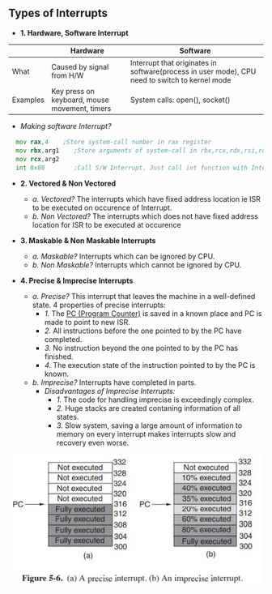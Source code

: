 ## Types of Interrupts
- **1. Hardware, Software Interrupt**

||Hardware|Software|
|---|---|---|
|What|Caused by signal from H/W|Interrupt that originates in software(process in user mode), CPU need to switch to kernel mode|
|Examples|Key press on keyboard, mouse movement, timers|System calls: open(), socket()|

- *Making software Interrupt?*
```asm
  mov rax,4    ;Store system-call number in rax register
  mov rbx,arg1    ;Store arguments of system-call in rbx,rcx,rdx,rsi,rdp registers
  mov rcx,arg2
  int 0x80        ;Call S/W Interrupt. Just call int function with Interrupt number.    //As int is called Control Reaches IVT, Interrupt Vector table
```        

- **2. Vectored & Non Vectored**
  - *a. Vectored?* The interrupts which have fixed address location ie ISR to be executed on occurence of Interrupt.
  - *b. Non Vectored?* The interrupts which does not have fixed address location for ISR to be executed at occurence

- **3. Maskable & Non Maskable Interrupts**
  - *a. Maskable?* Interrupts which can be ignored by CPU.
  - *b. Non Maskable?* Interrupts which cannot be ignored by CPU.

- **4. Precise & Imprecise Interrupts**
  - *a. Precise?* This interrupt that leaves the machine in a well-defined state. 4 properties of precise interrupts:
    - *1.* The [PC (Program Counter)](/Motherboard/CPU/Memory/CPU_Registers/User_Accessible_Registers/) is saved in a known place and PC is made to point to new ISR.
    - *2.* All instructions before the one pointed to by the PC have completed.
    - *3.* No instruction beyond the one pointed to by the PC has finished.
    - *4.* The execution state of the instruction pointed to by the PC is known.
  - *b. Imprecise?* Interrupts have completed in parts.
    - *Disadvantages of Imprecise Interrupts:*
      - *1.* The code for handling imprecise is exceedingly complex.
      - *2.* Huge stacks are created contaning information of all states.
      - *3.* Slow system, saving a large amount of information to memory on every interrupt makes interrupts slow and recovery even worse.

<img src=precise_imprecise_interrupts.JPG width=500 />
